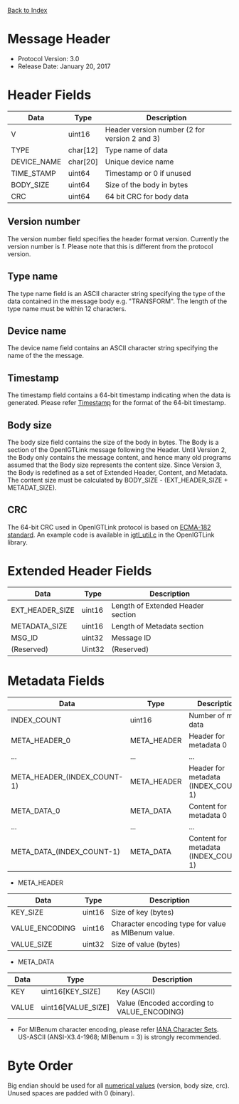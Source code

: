 [Back to Index](/Documents/Protocol/index.md)

Message Header
==============

- Protocol Version: 3.0
- Release Date: January 20, 2017

Header Fields
=============

 Data         | Type          | Description
--------------|---------------|-------------------------------------------------
 V            | uint16        | Header version number (2 for version 2 and 3)
 TYPE         | char[12]      | Type name of data
 DEVICE_NAME  | char[20]      | Unique device name
 TIME_STAMP   | uint64        | Timestamp or 0 if unused
 BODY_SIZE    | uint64        | Size of the body in bytes
 CRC          | uint64        | 64 bit CRC for body data


Version number
--------------

The version number field specifies the header format version. Currently the
version number is *1*. Please note that this is different from the protocol
version.

Type name
---------

The type name field is an ASCII character string specifying the type of the data
contained in the message body e.g. "TRANSFORM". The length of the type name must
be within 12 characters. 

Device name
-----------

The device name field contains an ASCII character string specifying the name of
the the message. 

Timestamp
---------

The timestamp field contains a 64-bit timestamp indicating when the data is
generated. Please refer [Timestamp](timestamp.html) for the format of the 64-bit
timestamp.

Body size
---------

The body size field contains the size of the body in bytes. The Body is a section
of the OpenIGTLink message following the Header. Until Version 2, the Body 
only contains the message content, and hence many old programs assumed that
the Body size represents the content size. Since Version 3, the Body is redefined
as a set of Extended Header, Content, and Metadata. The content size must be
calculated by BODY_SIZE - (EXT_HEADER_SIZE + METADAT_SIZE).

CRC
---
The 64-bit CRC used in OpenIGTLink protocol is based on
[ECMA-182 standard](http://www.ecma-international.org/publications/files/ECMA-ST/Ecma-182.pdf).
An example code is available in [igtl_util.c](/Source/igtlutil/igtl_unit.h)
in the OpenIGTLink library.

Extended Header Fields
======================

 Data            | Type          | Description
-----------------|---------------|----------------------------------------------
 EXT_HEADER_SIZE | uint16        | Length of Extended Header section
 METADATA_SIZE   | uint16        | Length of Metadata section
 MSG_ID          | uint32        | Message ID
 (Reserved)      | Uint32        | (Reserved)


Metadata Fields
===============

 Data                       | Type        | Description
----------------------------|-------------|-------------------------------------
 INDEX_COUNT                | uint16      | Number of meta data
 META_HEADER_0              | META_HEADER | Header for metadata 0
 ...                        | ...         | ...
 META_HEADER_(INDEX_COUNT-1)| META_HEADER | Header for metadata (INDEX_COUNT-1)
 META_DATA_0                | META_DATA   | Content for metadata 0
 ...                        | ...         | ...
 META_DATA_(INDEX_COUNT-1)  | META_DATA   | Content for metadata (INDEX_COUNT-1)

- META_HEADER

 Data           | Type        | Description
----------------|-------------|--------------------------------------------------
 KEY_SIZE       | uint16      | Size of key (bytes)
 VALUE_ENCODING | uint16      | Character encoding type for value as MIBenum value. 
 VALUE_SIZE     | uint32      | Size of value (bytes)

- META_DATA

 Data  | Type                 | Description
-------|----------------------|--------------------------------------------------
 KEY   | uint16[KEY_SIZE]     | Key (ASCII)
 VALUE | uint16[VALUE_SIZE]   | Value (Encoded according to VALUE_ENCODING)

* For MIBenum character encoding, please refer [IANA Character Sets](http://www.iana.org/assignments/character-sets). US-ASCII (ANSI-X3.4-1968; MIBenum = 3) is strongly recommended.

Byte Order
==========

Big endian should be used for all [numerical values](http://www.opengroup.org/onlinepubs/007908799/xns/htonl.html)
(version, body size, crc). Unused spaces are padded with 0 (binary).



